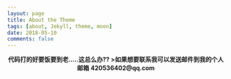 ```yaml
---
layout: page
title: About the Theme
tags: [about, Jekyll, theme, moon]
date: 2018-05-10
comments: false
---
```

        
  <center>
     <b>代码打的好要饭要到老.....这总么办??<b/>     
>如果想要联系我可以发送邮件到我的个人邮箱
     420536402@qq.com
 
 
